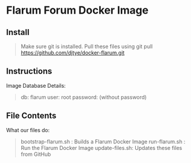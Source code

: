 # Flarum Forum Docker Image

## Install

> Make sure git is installed.
> Pull these files using git pull https://github.com/djtye/docker-flarum.git

## Instructions

Image Database Details:

> db: flarum
> user: root
> password: (without password)


## File Contents

What our files do:

> bootstrap-flarum.sh : Builds a Flarum Docker Image
> run-flarum.sh : Run the Flarum Docker Image
> update-files.sh: Updates these files from GitHub

